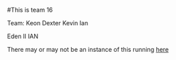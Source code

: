 #This is team 16

Team:
Keon
Dexter
Kevin
Ian

Eden II
IAN


There may or may not be an instance of this running [here](http://ec2-54-165-13-70.compute-1.amazonaws.com:3000/)